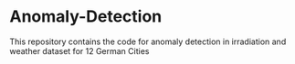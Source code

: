 # Anomaly-Detection
This repository contains the code for anomaly detection in irradiation and weather dataset for 12 German Cities
